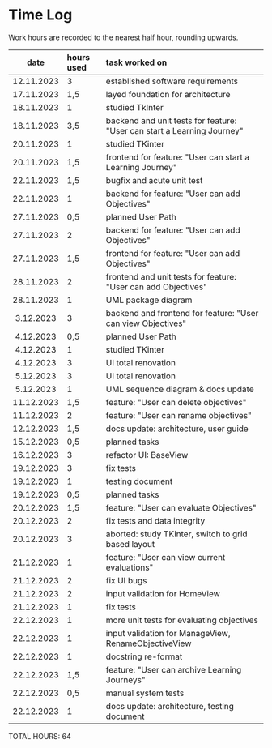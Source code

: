 # Time Log

Work hours are recorded to the nearest half hour, rounding upwards. 

| date       | hours used | task worked on |
| :--------: | :--------- | :------------- |
| 12.11.2023 | 3          | established software requirements |
| 17.11.2023 | 1,5        | layed foundation for architecture |
| 18.11.2023 | 1          | studied TkInter |
| 18.11.2023 | 3,5        | backend and unit tests for feature: "User can start a Learning Journey" |
| 20.11.2023 | 1          | studied TKinter |
| 20.11.2023 | 1,5        | frontend for feature: "User can start a Learning Journey" |
| 22.11.2023 | 1,5        | bugfix and acute unit test |
| 22.11.2023 | 1          | backend for feature: "User can add Objectives" |
| 27.11.2023 | 0,5        | planned User Path |
| 27.11.2023 | 2          | backend for feature: "User can add Objectives" |
| 27.11.2023 | 1,5        | frontend for feature: "User can add Objectives" |
| 28.11.2023 | 2          | frontend and unit tests for feature: "User can add Objectives" |
| 28.11.2023 | 1          | UML package diagram |
| 3.12.2023  | 3          | backend and frontend for feature: "User can view Objectives" |
| 4.12.2023  | 0,5        | planned User Path |
| 4.12.2023  | 1          | studied TKinter |
| 4.12.2023  | 3          | UI total renovation |
| 5.12.2023  | 3          | UI total renovation |
| 5.12.2023  | 1          | UML sequence diagram & docs update |
| 11.12.2023 | 1,5        | feature: "User can delete objectives" |
| 11.12.2023 | 2          | feature: "User can rename objectives" |
| 12.12.2023 | 1,5        | docs update: architecture, user guide |
| 15.12.2023 | 0,5        | planned tasks |
| 16.12.2023 | 3          | refactor UI: BaseView |
| 19.12.2023 | 3          | fix tests |
| 19.12.2023 | 1          | testing document |
| 19.12.2023 | 0,5        | planned tasks |
| 20.12.2023 | 1,5        | feature: "User can evaluate Objectives" |
| 20.12.2023 | 2          | fix tests and data integrity |
| 20.12.2023 | 3          | aborted: study TKinter, switch to grid based layout |
| 21.12.2023 | 1          | feature: "User can view current evaluations" |
| 21.12.2023 | 2          | fix UI bugs |
| 21.12.2023 | 2          | input validation for HomeView |
| 21.12.2023 | 1          | fix tests |
| 22.12.2023 | 1          | more unit tests for evaluating objectives |
| 22.12.2023 | 1          | input validation for ManageView, RenameObjectiveView |
| 22.12.2023 | 1          | docstring re-format |
| 22.12.2023 | 1,5        | feature: "User can archive Learning Journeys" |
| 22.12.2023 | 0,5        | manual system tests |
| 22.12.2023 | 1          | docs update: architecture, testing document |

TOTAL HOURS: 64
